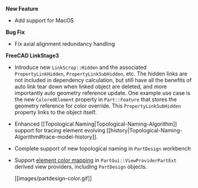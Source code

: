 __New Feature__

* Add support for MacOS

__Bug Fix__

* Fix axial alignment redundancy handling

__FreeCAD LinkStage3__

* Introduce new `LinkScrop::Hidden` and the associated `PropertyLinkHidden`,
  `PropertyLinkSubHidden`, etc. The hidden links are not included in dependency
  calculation, but still have all the benefits of auto link tear down when
  linked object are deleted, and more importantly auto geometry reference
  update. One example use case is the new `ColoredElement` property in
  `Part::Feature` that stores the geometry reference for color override. This
  `PropertyLinkSubHidden` property links to the object itself.

* Enhanced [[Topological Naming|Topological-Naming-Algorithm]] support for tracing
  element evolving [[history|Topological-Naming-Algorithm#trace-model-history]].

* Complete support of new topological naming in `PartDesign` workbench

* Support [element color mapping](Topological-Naming-Algorithm#element-coloring)
  in `PartGui::ViewProviderPartExt` derived view providers, including `PartDesign` objects.

  [[images/partdesign-color.gif]]

